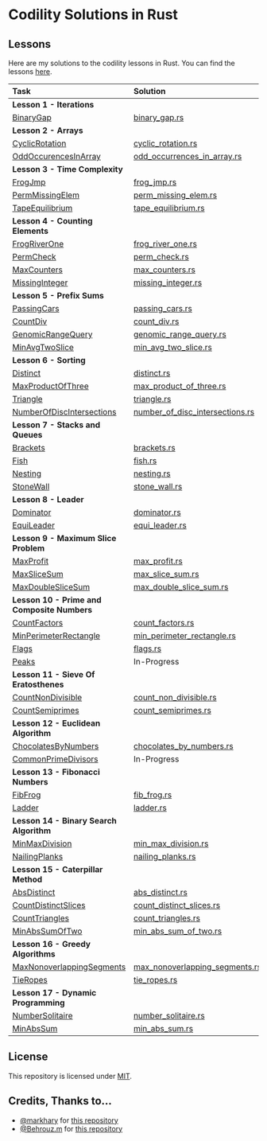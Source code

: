 # Codility Solutions in Rust

## Lessons

Here are my solutions to the codility lessons in Rust.  You can find the lessons [here](https://app.codility.com/programmers/lessons/).

| Task                                                                                                                          | Solution                                                                                 |  
|:------------------------------------------------------------------------------------------------------------------------------|:-----------------------------------------------------------------------------------------|
| **Lesson 1 - Iterations**                                                                                                     |                                                                                          |
| [BinaryGap](https://app.codility.com/programmers/lessons/1-iterations/binary_gap/)                                            | [binary_gap.rs](src/iterations/binary_gap.rs)                                            |
| **Lesson 2 - Arrays**                                                                                                         |                                                                                          |
| [CyclicRotation](https://app.codility.com/programmers/lessons/2-arrays/cyclic_rotation/)                                      | [cyclic_rotation.rs](src/arrays/cyclic_rotation.rs)                                      |
| [OddOccurencesInArray](https://app.codility.com/programmers/lessons/2-arrays/odd_occurrences_in_array/)                       | [odd_occurrences_in_array.rs](src/arrays/odd_occurrences_in_array.rs)                    |
| **Lesson 3 - Time Complexity**                                                                                                |                                                                                          |
| [FrogJmp](https://app.codility.com/programmers/lessons/3-time_complexity/frog_jmp/)                                           | [frog_jmp.rs](src/time_complexity/frog_jmp.rs)                                           |
| [PermMissingElem](https://app.codility.com/programmers/lessons/3-time_complexity/perm_missing_elem/)                          | [perm_missing_elem.rs](src/time_complexity/perm_missing_elem.rs)                         |
| [TapeEquilibrium](https://app.codility.com/programmers/lessons/3-time_complexity/tape_equilibrium/)                           | [tape_equilibrium.rs](src/time_complexity/tape_equilibrium.rs)                           |
| **Lesson 4 - Counting Elements**                                                                                              |                                                                                          |
| [FrogRiverOne](https://app.codility.com/programmers/lessons/4-counting_elements/frog_river_one/)                              | [frog_river_one.rs](src/counting_elements/frog_river_one.rs)                             |
| [PermCheck](https://app.codility.com/programmers/lessons/4-counting_elements/perm_check/)                                     | [perm_check.rs](src/counting_elements/perm_check.rs)                                     |
| [MaxCounters](https://app.codility.com/programmers/lessons/4-counting_elements/max_counters/)                                 | [max_counters.rs](src/counting_elements/max_counters.rs)                                 |
| [MissingInteger](https://app.codility.com/programmers/lessons/4-counting_elements/missing_integer/)                           | [missing_integer.rs](src/counting_elements/missing_integer.rs)                           |
| **Lesson 5 - Prefix Sums**                                                                                                    |                                                                                          |
| [PassingCars](https://app.codility.com/programmers/lessons/5-prefix_sums/passing_cars/)                                       | [passing_cars.rs](src/prefix_sums/passing_cars.rs)                                       |
| [CountDiv](https://app.codility.com/programmers/lessons/5-prefix_sums/count_div/)                                             | [count_div.rs](src/prefix_sums/count_div.rs)                                             |
| [GenomicRangeQuery](https://app.codility.com/programmers/lessons/5-prefix_sums/genomic_range_query/)                          | [genomic_range_query.rs](src/prefix_sums/genomic_range_query.rs)                         |
| [MinAvgTwoSlice](https://app.codility.com/programmers/lessons/5-prefix_sums/min_avg_two_slice/)                               | [min_avg_two_slice.rs](src/prefix_sums/min_avg_two_slice.rs)                             |
| **Lesson 6 - Sorting**                                                                                                        |                                                                                          |
| [Distinct](https://app.codility.com/programmers/lessons/6-sorting/distinct/)                                                  | [distinct.rs](src/sorting/distinct.rs)                                                   |
| [MaxProductOfThree](https://app.codility.com/programmers/lessons/6-sorting/max_product_of_three/)                             | [max_product_of_three.rs](src/sorting/max_product_of_three.rs)                           |
| [Triangle](https://app.codility.com/programmers/lessons/6-sorting/triangle/)                                                  | [triangle.rs](src/sorting/triangle.rs)                                                   |
| [NumberOfDiscIntersections](https://app.codility.com/programmers/lessons/6-sorting/number_of_disc_intersections/)             | [number_of_disc_intersections.rs](src/sorting/number_of_disc_intersections.rs)           |
| **Lesson 7 - Stacks and Queues**                                                                                              |                                                                                          |
| [Brackets](https://app.codility.com/programmers/lessons/7-stacks_and_queues/brackets/)                                        | [brackets.rs](src/stacks_and_queues/brackets.rs)                                         |
| [Fish](https://app.codility.com/programmers/lessons/7-stacks_and_queues/fish/)                                                | [fish.rs](src/stacks_and_queues/fish.rs)                                                 |
| [Nesting](https://app.codility.com/programmers/lessons/7-stacks_and_queues/nesting/)                                          | [nesting.rs](src/stacks_and_queues/nesting.rs)                                           |
| [StoneWall](https://app.codility.com/programmers/lessons/7-stacks_and_queues/stone_wall/)                                     | [stone_wall.rs](src/stacks_and_queues/stone_wall.rs)                                     |
| **Lesson 8 - Leader**                                                                                                         |                                                                                          |
| [Dominator](https://app.codility.com/programmers/lessons/8-leader/dominator/)                                                 | [dominator.rs](src/leader/dominator.rs)                                                  |
| [EquiLeader](https://app.codility.com/programmers/lessons/8-leader/equi_leader/)                                              | [equi_leader.rs](src/leader/equi_leader.rs)                                              |
| **Lesson 9 - Maximum Slice Problem**                                                                                          |                                                                                          |
| [MaxProfit](https://app.codility.com/programmers/lessons/9-maximum_slice_problem/max_profit/)                                 | [max_profit.rs](src/maximum_slice_problem/max_profit.rs)                                 |
| [MaxSliceSum](https://app.codility.com/programmers/lessons/9-maximum_slice_problem/max_slice_sum/)                            | [max_slice_sum.rs](src/maximum_slice_problem/max_slice_sum.rs)                           |
| [MaxDoubleSliceSum](https://app.codility.com/programmers/lessons/9-maximum_slice_problem/max_double_slice_sum/)               | [max_double_slice_sum.rs](src/maximum_slice_problem/max_double_slice_sum.rs)             |
| **Lesson 10 - Prime and Composite Numbers**                                                                                   |                                                                                          |
| [CountFactors](https://app.codility.com/programmers/lessons/10-prime_and_composite_numbers/count_factors/)                    | [count_factors.rs](src/prime_and_composite_numbers/count_factors.rs)                     |
| [MinPerimeterRectangle](https://app.codility.com/programmers/lessons/10-prime_and_composite_numbers/min_perimeter_rectangle/) | [min_perimeter_rectangle.rs](src/prime_and_composite_numbers/min_perimeter_rectangle.rs) |
| [Flags](https://app.codility.com/programmers/lessons/10-prime_and_composite_numbers/flags/)                                   | [flags.rs](src/prime_and_composite_numbers/flags.rs)                                     |
| [Peaks](https://app.codility.com/programmers/lessons/10-prime_and_composite_numbers/peaks/)                                   | In-Progress                                                                              |
| **Lesson 11 - Sieve Of Eratosthenes**                                                                                         |                                                                                          |
| [CountNonDivisible](https://app.codility.com/programmers/lessons/11-sieve_of_eratosthenes/count_non_divisible/)               | [count_non_divisible.rs](src/sieve_of_eratosthenes/count_non_divisible.rs)               |
| [CountSemiprimes](https://app.codility.com/programmers/lessons/11-sieve_of_eratosthenes/count_semiprimes/)                    | [count_semiprimes.rs](src/sieve_of_eratosthenes/count_semiprimes.rs)                     |
| **Lesson 12 - Euclidean Algorithm**                                                                                           |                                                                                          |
| [ChocolatesByNumbers](https://app.codility.com/programmers/lessons/12-euclidean_algorithm/chocolates_by_numbers/)             | [chocolates_by_numbers.rs](src/euclidean_algorithm/chocolates_by_numbers.rs)             |
| [CommonPrimeDivisors](https://app.codility.com/programmers/lessons/12-euclidean_algorithm/common_prime_divisors/)             | In-Progress                                                                              |
| **Lesson 13 - Fibonacci Numbers**                                                                                             |                                                                                          |
| [FibFrog](https://app.codility.com/programmers/lessons/13-fibonacci_numbers/fib_frog/)                                        | [fib_frog.rs](src/fibonacci_numbers/fib_frog.rs)                                         |
| [Ladder](https://app.codility.com/programmers/lessons/13-fibonacci_numbers/ladder/)                                           | [ladder.rs](src/fibonacci_numbers/ladder.rs)                                             |
| **Lesson 14 - Binary Search Algorithm**                                                                                       |                                                                                          |
| [MinMaxDivision](https://app.codility.com/programmers/lessons/14-binary_search_algorithm/min_max_division/)                   | [min_max_division.rs](src/binary_search_algorithm/min_max_division.rs)                   |
| [NailingPlanks](https://app.codility.com/programmers/lessons/14-binary_search_algorithm/nailing_planks/)                      | [nailing_planks.rs](src/binary_search_algorithm/nailing_planks.rs)                       |
| **Lesson 15 - Caterpillar Method**                                                                                            |                                                                                          |
| [AbsDistinct](https://app.codility.com/programmers/lessons/15-caterpillar_method/abs_distinct/)                               | [abs_distinct.rs](src/caterpillar_method/abs_distinct.rs)                                |
| [CountDistinctSlices](https://app.codility.com/programmers/lessons/15-caterpillar_method/count_distinct_slices/)              | [count_distinct_slices.rs](src/caterpillar_method/count_distinct_slices.rs)              |
| [CountTriangles](https://app.codility.com/programmers/lessons/15-caterpillar_method/count_triangles/)                         | [count_triangles.rs](src/caterpillar_method/count_triangles.rs)                          |
| [MinAbsSumOfTwo](https://app.codility.com/programmers/lessons/15-caterpillar_method/min_abs_sum_of_two/)                      | [min_abs_sum_of_two.rs](src/caterpillar_method/min_abs_sum_of_two.rs)                    |
| **Lesson 16 - Greedy Algorithms**                                                                                             |                                                                                          |
| [MaxNonoverlappingSegments](https://app.codility.com/programmers/lessons/16-greedy_algorithms/max_nonoverlapping_segments/)   | [max_nonoverlapping_segments.rs](src/greedy_algorithms/max_nonoverlapping_segments.rs)   |
| [TieRopes](https://app.codility.com/programmers/lessons/16-greedy_algorithms/tie_ropes/)                                      | [tie_ropes.rs](src/greedy_algorithms/tie_ropes.rs)                                       |
| **Lesson 17 - Dynamic Programming**                                                                                           |                                                                                          |
| [NumberSolitaire](https://app.codility.com/programmers/lessons/17-dynamic_programming/number_solitaire/)                      | [number_solitaire.rs](src/dynamic_programming/number_solitaire.rs)                       |
| [MinAbsSum](https://app.codility.com/programmers/lessons/17-dynamic_programming/min_abs_sum/)                                 | [min_abs_sum.rs](src/dynamic_programming/min_abs_sum.rs)                                 |


## License
This repository is licensed under [MIT](LICENSE).

## Credits, Thanks to...
* [@markhary](https://github.com/markhary) for [this repository](https://github.com/markhary/codility)
* [@Behrouz.m](https://github.com/Behrouz-m) for [this repository](https://github.com/Behrouz-m/Codility)
